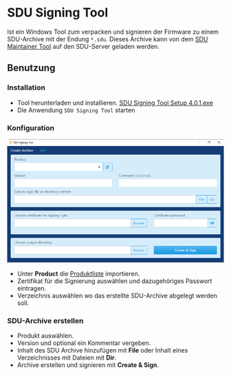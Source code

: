 # SDU Signing Tool

Ist ein Windows Tool zum verpacken und signieren der Firmware zu einem SDU-Archive mit der Endung `*.sdu`. Dieses Archive kann von dem [SDU Maintainer Tool](sdu-maintaner-tool.md) auf den SDU-Server geladen werden.

## Benutzung
### Installation
- Tool herunterladen und installieren. [SDU Signing Tool Setup 4.0.1.exe](https://hidrive.ionos.com/lnk/U3ITfC9AL)
- Die Anwendung `SDU Signing Tool` starten

### Konfiguration
![SDU Signing Tool](img/sdu-signing-tool.png)
- Unter **Product** die [Produktliste](sdu-maintainer-tool.md) importieren.
- Zertifikat für die Signierung auswählen und dazugehöriges Passwort eintragen.
- Verzeichnis auswählen wo das erstellte SDU-Archive abgelegt werden soll.

### SDU-Archive erstellen
- Produkt auswählen.
- Version und optional ein Kommentar vergeben.
- Inhalt des SDU Archive hinzufügen mit **File** oder Inhalt eines Verzeichnisses mit Dateien mit **Dir**.
- Archive erstellen und signieren mit **Create & Sign**.

